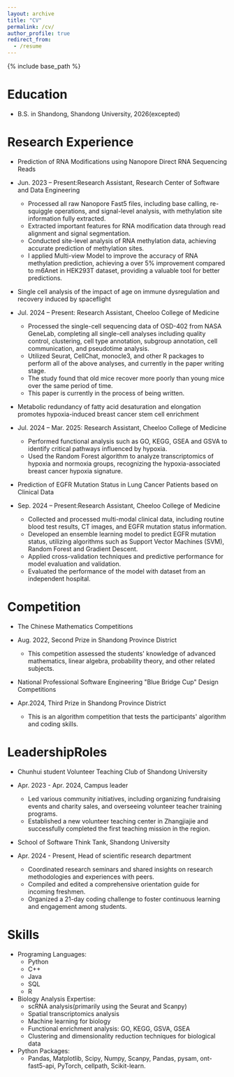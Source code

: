 ```yaml
---
layout: archive
title: "CV"
permalink: /cv/
author_profile: true
redirect_from:
  - /resume
---
```


{% include base_path %}

Education
======

* B.S. in Shandong, Shandong University, 2026(excepted)

Research Experience
======
* Prediction of RNA Modifications using Nanopore Direct RNA Sequencing Reads
* Jun. 2023 – Present:Research Assistant, Research Center of Software and Data Engineering
  * Processed all raw Nanopore Fast5 files, including base calling, re-squiggle operations, and signal-level analysis, with methylation site information fully extracted.
  * Extracted important features for RNA modification data through read alignment and signal segmentation.
  * Conducted site-level analysis of RNA methylation data, achieving accurate prediction of methylation sites.
  * I applied Multi-view Model to improve the accuracy of RNA methylation prediction, achieving a over 5% 
improvement compared to m6Anet in HEK293T dataset, providing a valuable tool for better predictions.


* Single cell analysis of the impact of age on immune dysregulation and recovery induced by spaceflight  
* Jul. 2024 – Present: Research Assistant, Cheeloo College of Medicine 
  * Processed the single-cell sequencing data of OSD-402 from NASA GeneLab, completing all single-cell analyses including quality control, clustering, cell type annotation, subgroup annotation, cell communication, and pseudotime analysis.
  * Utilized Seurat, CellChat, monocle3, and other R packages to perform all of the above analyses, and currently in the paper writing stage.
  * The study found that old mice recover more poorly than young mice over the same period of time.
  * This paper is currently in the process of being written.

 
* Metabolic redundancy of fatty acid desaturation and elongation promotes hypoxia-induced breast cancer stem cell enrichment 
* Jul. 2024 – Mar. 2025: Research Assistant, Cheeloo College of Medicine 
  * Performed functional analysis such as GO, KEGG, GSEA and GSVA to identify critical pathways influenced by hypoxia.
  * Used the Random Forest algorithm to analyze transcriptomics of hypoxia and normoxia groups, recognizing the hypoxia-associated breast cancer hypoxia signature.


* Prediction of EGFR Mutation Status in Lung Cancer Patients based on Clinical Data 
* Sep. 2024 – Present:Research Assistant, Cheeloo College of Medicine
  * Collected and processed multi-modal clinical data, including routine blood test results, CT images, and EGFR mutation status information.
  * Developed an ensemble learning model to predict EGFR mutation status, utilizing algorithms such as Support Vector Machines (SVM), Random Forest and Gradient Descent.
  * Applied cross-validation techniques and predictive performance for model evaluation and validation.
  * Evaluated the performance of the model with dataset from an independent hospital.



Competition   
======
* The Chinese Mathematics Competitions 
* Aug. 2022,       Second Prize in Shandong Province District
  * This competition assessed the students' knowledge of advanced mathematics, linear algebra, probability theory, and other related subjects.
 

* National Professional Software Engineering "Blue Bridge Cup" Design Competitions   
* Apr.2024,        Third Prize in Shandong Province District
  * This is an algorithm competition that tests the participants' algorithm and coding skills.

LeadershipRoles
======
* Chunhui student Volunteer Teaching Club of Shandong University   
* Apr. 2023 - Apr. 2024,      Campus leader 
  * Led various community initiatives, including organizing fundraising events and charity sales, and overseeing volunteer teacher training programs.
  * Established a new volunteer teaching center in Zhangjiajie and successfully completed the first teaching mission in the region.

* School of Software Think Tank, Shandong University
* Apr. 2024 - Present,      Head of scientific research department
  * Coordinated research seminars and shared insights on research methodologies and experiences with peers.
  * Compiled and edited a comprehensive orientation guide for incoming freshmen.
  * Organized a 21-day coding challenge to foster continuous learning and engagement among students.

Skills
======
* Programing Languages:  
  * Python
  * C++
  * Java
  * SQL
  * R
* Biology Analysis Expertise:
  * scRNA analysis(primarily using the Seurat and Scanpy)
  * Spatial transcriptomics analysis
  * Machine learning for biology
  * Functional enrichment analysis: GO, KEGG, GSVA, GSEA
  * Clustering and dimensionality reduction techniques for biological data
* Python Packages:
  * Pandas, Matplotlib, Scipy, Numpy, Scanpy, Pandas, pysam, ont-fast5-api, PyTorch, cellpath, Scikit-learn.

